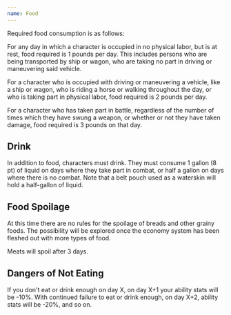 ```yaml
---
name: Food
---
```


Required food consumption is as follows:

For any day in which a character is occupied in no physical labor, but is at rest, food required is 1 pounds per day. This includes persons who are being transported by ship or wagon, who are taking no part in driving or maneuvering said vehicle.

For a character who is occupied with driving or maneuvering a vehicle, like a ship or wagon, who is riding a horse or walking throughout the day, or who is taking part in physical labor, food required is 2 pounds per day.

For a character who has taken part in battle, regardless of the number of times which they have swung a weapon, or whether or not they have taken damage, food required is 3 pounds on that day.

## Drink

In addition to food, characters must drink. They must consume 1 gallon (8 pt) of liquid on days where they take part in combat, or half a gallon on days where there is no combat. Note that a belt pouch used as a waterskin will hold a half-gallon of liquid.

## Food Spoilage

At this time there are no rules for the spoilage of breads and other grainy foods. The possibility will be explored once the economy system has been fleshed out with more types of food.

Meats will spoil after 3 days.

## Dangers of Not Eating

If you don't eat or drink enough on day X, on day X+1 your ability stats will be -10%. With continued failure to eat or drink enough, on day X+2, ability stats will be -20%, and so on.
